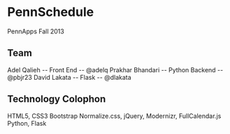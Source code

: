PennSchedule
=========

PennApps Fall 2013

Team
----
Adel Qalieh -- Front End -- @adelq
Prakhar Bhandari -- Python Backend -- @pbjr23
David Lakata -- Flask -- @dlakata

Technology Colophon
-------------------
HTML5, CSS3
Bootstrap
Normalize.css, jQuery, Modernizr, FullCalendar.js
Python, Flask
